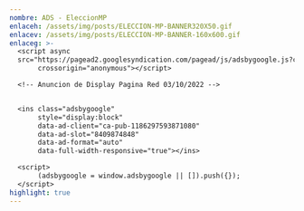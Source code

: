 ```yaml
---
nombre: ADS - EleccionMP
enlaceh: /assets/img/posts/ELECCION-MP-BANNER320X50.gif
enlacev: /assets/img/posts/ELECCION-MP-BANNER-160x600.gif
enlaceg: >-
  <script async
  src="https://pagead2.googlesyndication.com/pagead/js/adsbygoogle.js?client=ca-pub-1186297593871080"
       crossorigin="anonymous"></script>

  <!-- Anuncion de Display Pagina Red 03/10/2022 -->


  <ins class="adsbygoogle"
       style="display:block"
       data-ad-client="ca-pub-1186297593871080"
       data-ad-slot="8409874848"
       data-ad-format="auto"
       data-full-width-responsive="true"></ins>

  <script>
       (adsbygoogle = window.adsbygoogle || []).push({});
  </script>
highlight: true
---
```

